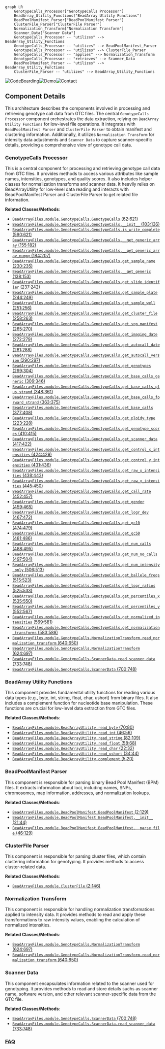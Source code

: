 ```mermaid
graph LR
    GenotypeCalls_Processor["GenotypeCalls Processor"]
    BeadArray_Utility_Functions["BeadArray Utility Functions"]
    BeadPoolManifest_Parser["BeadPoolManifest Parser"]
    ClusterFile_Parser["ClusterFile Parser"]
    Normalization_Transform["Normalization Transform"]
    Scanner_Data["Scanner Data"]
    GenotypeCalls_Processor -- "utilizes" --> BeadArray_Utility_Functions
    GenotypeCalls_Processor -- "utilizes" --> BeadPoolManifest_Parser
    GenotypeCalls_Processor -- "utilizes" --> ClusterFile_Parser
    GenotypeCalls_Processor -- "applies" --> Normalization_Transform
    GenotypeCalls_Processor -- "retrieves" --> Scanner_Data
    BeadPoolManifest_Parser -- "utilizes" --> BeadArray_Utility_Functions
    ClusterFile_Parser -- "utilizes" --> BeadArray_Utility_Functions
```
[![CodeBoarding](https://img.shields.io/badge/Generated%20by-CodeBoarding-9cf?style=flat-square)](https://github.com/CodeBoarding/CodeBoarding)[![Demo](https://img.shields.io/badge/Try%20our-Demo-blue?style=flat-square)](https://www.codeboarding.org/demo)[![Contact](https://img.shields.io/badge/Contact%20us%20-%20contact@codeboarding.org-lightgrey?style=flat-square)](mailto:contact@codeboarding.org)

## Component Details

This architecture describes the components involved in processing and retrieving genotype call data from GTC files. The central `GenotypeCalls Processor` component orchestrates the data extraction, relying on `BeadArray Utility Functions` for low-level file operations. It integrates with `BeadPoolManifest Parser` and `ClusterFile Parser` to obtain manifest and clustering information. Additionally, it utilizes `Normalization Transform` for intensity data adjustments and `Scanner Data` to capture scanner-specific details, providing a comprehensive view of genotype call data.

### GenotypeCalls Processor
This is a central component for processing and retrieving genotype call data from GTC files. It provides methods to access various attributes like sample names, intensities, genotypes, and quality scores. It also includes helper classes for normalization transforms and scanner data. It heavily relies on BeadArrayUtility for low-level data reading and interacts with BeadPoolManifest Parser and ClusterFile Parser to get related file information.


**Related Classes/Methods**:

- <a href="https://github.com/Illumina/BeadArrayFiles/blob/master/module/GenotypeCalls.py#L62-L621" target="_blank" rel="noopener noreferrer">`BeadArrayFiles.module.GenotypeCalls.GenotypeCalls` (62:621)</a>
- <a href="https://github.com/Illumina/BeadArrayFiles/blob/master/module/GenotypeCalls.py#L103-L136" target="_blank" rel="noopener noreferrer">`BeadArrayFiles.module.GenotypeCalls.GenotypeCalls.__init__` (103:136)</a>
- <a href="https://github.com/Illumina/BeadArrayFiles/blob/master/module/GenotypeCalls.py#L590-L621" target="_blank" rel="noopener noreferrer">`BeadArrayFiles.module.GenotypeCalls.GenotypeCalls.is_write_complete` (590:621)</a>
- <a href="https://github.com/Illumina/BeadArrayFiles/blob/master/module/GenotypeCalls.py#L155-L182" target="_blank" rel="noopener noreferrer">`BeadArrayFiles.module.GenotypeCalls.GenotypeCalls.__get_generic_array` (155:182)</a>
- <a href="https://github.com/Illumina/BeadArrayFiles/blob/master/module/GenotypeCalls.py#L184-L207" target="_blank" rel="noopener noreferrer">`BeadArrayFiles.module.GenotypeCalls.GenotypeCalls.__get_generic_array_numpy` (184:207)</a>
- <a href="https://github.com/Illumina/BeadArrayFiles/blob/master/module/GenotypeCalls.py#L230-L235" target="_blank" rel="noopener noreferrer">`BeadArrayFiles.module.GenotypeCalls.GenotypeCalls.get_sample_name` (230:235)</a>
- <a href="https://github.com/Illumina/BeadArrayFiles/blob/master/module/GenotypeCalls.py#L138-L153" target="_blank" rel="noopener noreferrer">`BeadArrayFiles.module.GenotypeCalls.GenotypeCalls.__get_generic` (138:153)</a>
- <a href="https://github.com/Illumina/BeadArrayFiles/blob/master/module/GenotypeCalls.py#L237-L242" target="_blank" rel="noopener noreferrer">`BeadArrayFiles.module.GenotypeCalls.GenotypeCalls.get_slide_identifier` (237:242)</a>
- <a href="https://github.com/Illumina/BeadArrayFiles/blob/master/module/GenotypeCalls.py#L244-L249" target="_blank" rel="noopener noreferrer">`BeadArrayFiles.module.GenotypeCalls.GenotypeCalls.get_sample_plate` (244:249)</a>
- <a href="https://github.com/Illumina/BeadArrayFiles/blob/master/module/GenotypeCalls.py#L251-L256" target="_blank" rel="noopener noreferrer">`BeadArrayFiles.module.GenotypeCalls.GenotypeCalls.get_sample_well` (251:256)</a>
- <a href="https://github.com/Illumina/BeadArrayFiles/blob/master/module/GenotypeCalls.py#L258-L263" target="_blank" rel="noopener noreferrer">`BeadArrayFiles.module.GenotypeCalls.GenotypeCalls.get_cluster_file` (258:263)</a>
- <a href="https://github.com/Illumina/BeadArrayFiles/blob/master/module/GenotypeCalls.py#L265-L270" target="_blank" rel="noopener noreferrer">`BeadArrayFiles.module.GenotypeCalls.GenotypeCalls.get_snp_manifest` (265:270)</a>
- <a href="https://github.com/Illumina/BeadArrayFiles/blob/master/module/GenotypeCalls.py#L272-L279" target="_blank" rel="noopener noreferrer">`BeadArrayFiles.module.GenotypeCalls.GenotypeCalls.get_imaging_date` (272:279)</a>
- <a href="https://github.com/Illumina/BeadArrayFiles/blob/master/module/GenotypeCalls.py#L281-L288" target="_blank" rel="noopener noreferrer">`BeadArrayFiles.module.GenotypeCalls.GenotypeCalls.get_autocall_date` (281:288)</a>
- <a href="https://github.com/Illumina/BeadArrayFiles/blob/master/module/GenotypeCalls.py#L290-L297" target="_blank" rel="noopener noreferrer">`BeadArrayFiles.module.GenotypeCalls.GenotypeCalls.get_autocall_version` (290:297)</a>
- <a href="https://github.com/Illumina/BeadArrayFiles/blob/master/module/GenotypeCalls.py#L299-L304" target="_blank" rel="noopener noreferrer">`BeadArrayFiles.module.GenotypeCalls.GenotypeCalls.get_genotypes` (299:304)</a>
- <a href="https://github.com/Illumina/BeadArrayFiles/blob/master/module/GenotypeCalls.py#L306-L346" target="_blank" rel="noopener noreferrer">`BeadArrayFiles.module.GenotypeCalls.GenotypeCalls.get_base_calls_generic` (306:346)</a>
- <a href="https://github.com/Illumina/BeadArrayFiles/blob/master/module/GenotypeCalls.py#L348-L361" target="_blank" rel="noopener noreferrer">`BeadArrayFiles.module.GenotypeCalls.GenotypeCalls.get_base_calls_plus_strand` (348:361)</a>
- <a href="https://github.com/Illumina/BeadArrayFiles/blob/master/module/GenotypeCalls.py#L363-L375" target="_blank" rel="noopener noreferrer">`BeadArrayFiles.module.GenotypeCalls.GenotypeCalls.get_base_calls_forward_strand` (363:375)</a>
- <a href="https://github.com/Illumina/BeadArrayFiles/blob/master/module/GenotypeCalls.py#L377-L408" target="_blank" rel="noopener noreferrer">`BeadArrayFiles.module.GenotypeCalls.GenotypeCalls.get_base_calls` (377:408)</a>
- <a href="https://github.com/Illumina/BeadArrayFiles/blob/master/module/GenotypeCalls.py#L223-L228" target="_blank" rel="noopener noreferrer">`BeadArrayFiles.module.GenotypeCalls.GenotypeCalls.get_ploidy_type` (223:228)</a>
- <a href="https://github.com/Illumina/BeadArrayFiles/blob/master/module/GenotypeCalls.py#L410-L415" target="_blank" rel="noopener noreferrer">`BeadArrayFiles.module.GenotypeCalls.GenotypeCalls.get_genotype_scores` (410:415)</a>
- <a href="https://github.com/Illumina/BeadArrayFiles/blob/master/module/GenotypeCalls.py#L417-L422" target="_blank" rel="noopener noreferrer">`BeadArrayFiles.module.GenotypeCalls.GenotypeCalls.get_scanner_data` (417:422)</a>
- <a href="https://github.com/Illumina/BeadArrayFiles/blob/master/module/GenotypeCalls.py#L424-L429" target="_blank" rel="noopener noreferrer">`BeadArrayFiles.module.GenotypeCalls.GenotypeCalls.get_control_x_intensities` (424:429)</a>
- <a href="https://github.com/Illumina/BeadArrayFiles/blob/master/module/GenotypeCalls.py#L431-L436" target="_blank" rel="noopener noreferrer">`BeadArrayFiles.module.GenotypeCalls.GenotypeCalls.get_control_y_intensities` (431:436)</a>
- <a href="https://github.com/Illumina/BeadArrayFiles/blob/master/module/GenotypeCalls.py#L438-L443" target="_blank" rel="noopener noreferrer">`BeadArrayFiles.module.GenotypeCalls.GenotypeCalls.get_raw_x_intensities` (438:443)</a>
- <a href="https://github.com/Illumina/BeadArrayFiles/blob/master/module/GenotypeCalls.py#L445-L450" target="_blank" rel="noopener noreferrer">`BeadArrayFiles.module.GenotypeCalls.GenotypeCalls.get_raw_y_intensities` (445:450)</a>
- <a href="https://github.com/Illumina/BeadArrayFiles/blob/master/module/GenotypeCalls.py#L452-L457" target="_blank" rel="noopener noreferrer">`BeadArrayFiles.module.GenotypeCalls.GenotypeCalls.get_call_rate` (452:457)</a>
- <a href="https://github.com/Illumina/BeadArrayFiles/blob/master/module/GenotypeCalls.py#L459-L465" target="_blank" rel="noopener noreferrer">`BeadArrayFiles.module.GenotypeCalls.GenotypeCalls.get_gender` (459:465)</a>
- <a href="https://github.com/Illumina/BeadArrayFiles/blob/master/module/GenotypeCalls.py#L467-L472" target="_blank" rel="noopener noreferrer">`BeadArrayFiles.module.GenotypeCalls.GenotypeCalls.get_logr_dev` (467:472)</a>
- <a href="https://github.com/Illumina/BeadArrayFiles/blob/master/module/GenotypeCalls.py#L474-L479" target="_blank" rel="noopener noreferrer">`BeadArrayFiles.module.GenotypeCalls.GenotypeCalls.get_gc10` (474:479)</a>
- <a href="https://github.com/Illumina/BeadArrayFiles/blob/master/module/GenotypeCalls.py#L481-L486" target="_blank" rel="noopener noreferrer">`BeadArrayFiles.module.GenotypeCalls.GenotypeCalls.get_gc50` (481:486)</a>
- <a href="https://github.com/Illumina/BeadArrayFiles/blob/master/module/GenotypeCalls.py#L488-L495" target="_blank" rel="noopener noreferrer">`BeadArrayFiles.module.GenotypeCalls.GenotypeCalls.get_num_calls` (488:495)</a>
- <a href="https://github.com/Illumina/BeadArrayFiles/blob/master/module/GenotypeCalls.py#L497-L504" target="_blank" rel="noopener noreferrer">`BeadArrayFiles.module.GenotypeCalls.GenotypeCalls.get_num_no_calls` (497:504)</a>
- <a href="https://github.com/Illumina/BeadArrayFiles/blob/master/module/GenotypeCalls.py#L506-L513" target="_blank" rel="noopener noreferrer">`BeadArrayFiles.module.GenotypeCalls.GenotypeCalls.get_num_intensity_only` (506:513)</a>
- <a href="https://github.com/Illumina/BeadArrayFiles/blob/master/module/GenotypeCalls.py#L515-L523" target="_blank" rel="noopener noreferrer">`BeadArrayFiles.module.GenotypeCalls.GenotypeCalls.get_ballele_freqs` (515:523)</a>
- <a href="https://github.com/Illumina/BeadArrayFiles/blob/master/module/GenotypeCalls.py#L525-L533" target="_blank" rel="noopener noreferrer">`BeadArrayFiles.module.GenotypeCalls.GenotypeCalls.get_logr_ratios` (525:533)</a>
- <a href="https://github.com/Illumina/BeadArrayFiles/blob/master/module/GenotypeCalls.py#L535-L550" target="_blank" rel="noopener noreferrer">`BeadArrayFiles.module.GenotypeCalls.GenotypeCalls.get_percentiles_x` (535:550)</a>
- <a href="https://github.com/Illumina/BeadArrayFiles/blob/master/module/GenotypeCalls.py#L552-L567" target="_blank" rel="noopener noreferrer">`BeadArrayFiles.module.GenotypeCalls.GenotypeCalls.get_percentiles_y` (552:567)</a>
- <a href="https://github.com/Illumina/BeadArrayFiles/blob/master/module/GenotypeCalls.py#L569-L581" target="_blank" rel="noopener noreferrer">`BeadArrayFiles.module.GenotypeCalls.GenotypeCalls.get_normalized_intensities` (569:581)</a>
- <a href="https://github.com/Illumina/BeadArrayFiles/blob/master/module/GenotypeCalls.py#L583-L588" target="_blank" rel="noopener noreferrer">`BeadArrayFiles.module.GenotypeCalls.GenotypeCalls.get_normalization_transforms` (583:588)</a>
- <a href="https://github.com/Illumina/BeadArrayFiles/blob/master/module/GenotypeCalls.py#L640-L650" target="_blank" rel="noopener noreferrer">`BeadArrayFiles.module.GenotypeCalls.NormalizationTransform.read_normalization_transform` (640:650)</a>
- <a href="https://github.com/Illumina/BeadArrayFiles/blob/master/module/GenotypeCalls.py#L624-L697" target="_blank" rel="noopener noreferrer">`BeadArrayFiles.module.GenotypeCalls.NormalizationTransform` (624:697)</a>
- <a href="https://github.com/Illumina/BeadArrayFiles/blob/master/module/GenotypeCalls.py#L733-L748" target="_blank" rel="noopener noreferrer">`BeadArrayFiles.module.GenotypeCalls.ScannerData.read_scanner_data` (733:748)</a>
- <a href="https://github.com/Illumina/BeadArrayFiles/blob/master/module/GenotypeCalls.py#L700-L748" target="_blank" rel="noopener noreferrer">`BeadArrayFiles.module.GenotypeCalls.ScannerData` (700:748)</a>


### BeadArray Utility Functions
This component provides fundamental utility functions for reading various data types (e.g., byte, int, string, float, char, ushort) from binary files. It also includes a complement function for nucleotide base manipulation. These functions are crucial for low-level data extraction from GTC files.


**Related Classes/Methods**:

- <a href="https://github.com/Illumina/BeadArrayFiles/blob/master/module/BeadArrayUtility.py#L70-L80" target="_blank" rel="noopener noreferrer">`BeadArrayFiles.module.BeadArrayUtility.read_byte` (70:80)</a>
- <a href="https://github.com/Illumina/BeadArrayFiles/blob/master/module/BeadArrayUtility.py#L46-L56" target="_blank" rel="noopener noreferrer">`BeadArrayFiles.module.BeadArrayUtility.read_int` (46:56)</a>
- <a href="https://github.com/Illumina/BeadArrayFiles/blob/master/module/BeadArrayUtility.py#L82-L109" target="_blank" rel="noopener noreferrer">`BeadArrayFiles.module.BeadArrayUtility.read_string` (82:109)</a>
- <a href="https://github.com/Illumina/BeadArrayFiles/blob/master/module/BeadArrayUtility.py#L58-L68" target="_blank" rel="noopener noreferrer">`BeadArrayFiles.module.BeadArrayUtility.read_float` (58:68)</a>
- <a href="https://github.com/Illumina/BeadArrayFiles/blob/master/module/BeadArrayUtility.py#L22-L32" target="_blank" rel="noopener noreferrer">`BeadArrayFiles.module.BeadArrayUtility.read_char` (22:32)</a>
- <a href="https://github.com/Illumina/BeadArrayFiles/blob/master/module/BeadArrayUtility.py#L34-L44" target="_blank" rel="noopener noreferrer">`BeadArrayFiles.module.BeadArrayUtility.read_ushort` (34:44)</a>
- <a href="https://github.com/Illumina/BeadArrayFiles/blob/master/module/BeadArrayUtility.py#L5-L20" target="_blank" rel="noopener noreferrer">`BeadArrayFiles.module.BeadArrayUtility.complement` (5:20)</a>


### BeadPoolManifest Parser
This component is responsible for parsing binary Bead Pool Manifest (BPM) files. It extracts information about loci, including names, SNPs, chromosomes, map information, addresses, and normalization lookups.


**Related Classes/Methods**:

- <a href="https://github.com/Illumina/BeadArrayFiles/blob/master/module/BeadPoolManifest.py#L2-L129" target="_blank" rel="noopener noreferrer">`BeadArrayFiles.module.BeadPoolManifest.BeadPoolManifest` (2:129)</a>
- <a href="https://github.com/Illumina/BeadArrayFiles/blob/master/module/BeadPoolManifest.py#L21-L44" target="_blank" rel="noopener noreferrer">`BeadArrayFiles.module.BeadPoolManifest.BeadPoolManifest.__init__` (21:44)</a>
- <a href="https://github.com/Illumina/BeadArrayFiles/blob/master/module/BeadPoolManifest.py#L46-L129" target="_blank" rel="noopener noreferrer">`BeadArrayFiles.module.BeadPoolManifest.BeadPoolManifest.__parse_file` (46:129)</a>


### ClusterFile Parser
This component is responsible for parsing cluster files, which contain clustering information for genotyping. It provides methods to access cluster-related data.


**Related Classes/Methods**:

- <a href="https://github.com/Illumina/BeadArrayFiles/blob/master/module/ClusterFile.py#L2-L146" target="_blank" rel="noopener noreferrer">`BeadArrayFiles.module.ClusterFile` (2:146)</a>


### Normalization Transform
This component is responsible for handling normalization transformations applied to intensity data. It provides methods to read and apply these transformations to raw intensity values, enabling the calculation of normalized intensities.


**Related Classes/Methods**:

- <a href="https://github.com/Illumina/BeadArrayFiles/blob/master/module/GenotypeCalls.py#L624-L697" target="_blank" rel="noopener noreferrer">`BeadArrayFiles.module.GenotypeCalls.NormalizationTransform` (624:697)</a>
- <a href="https://github.com/Illumina/BeadArrayFiles/blob/master/module/GenotypeCalls.py#L640-L650" target="_blank" rel="noopener noreferrer">`BeadArrayFiles.module.GenotypeCalls.NormalizationTransform.read_normalization_transform` (640:650)</a>


### Scanner Data
This component encapsulates information related to the scanner used for genotyping. It provides methods to read and store details suchs as scanner name, software version, and other relevant scanner-specific data from the GTC file.


**Related Classes/Methods**:

- <a href="https://github.com/Illumina/BeadArrayFiles/blob/master/module/GenotypeCalls.py#L700-L748" target="_blank" rel="noopener noreferrer">`BeadArrayFiles.module.GenotypeCalls.ScannerData` (700:748)</a>
- <a href="https://github.com/Illumina/BeadArrayFiles/blob/master/module/GenotypeCalls.py#L733-L748" target="_blank" rel="noopener noreferrer">`BeadArrayFiles.module.GenotypeCalls.ScannerData.read_scanner_data` (733:748)</a>




### [FAQ](https://github.com/CodeBoarding/GeneratedOnBoardings/tree/main?tab=readme-ov-file#faq)